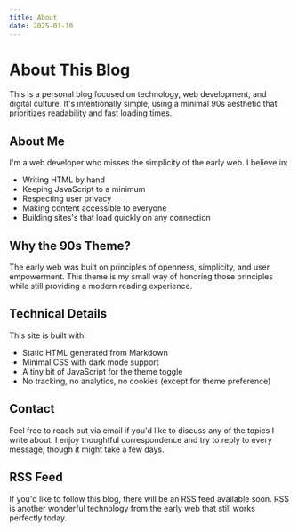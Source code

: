```yaml
---
title: About
date: 2025-01-10
---
```


# About This Blog

This is a personal blog focused on technology, web development, and digital culture. It's intentionally simple, using a minimal 90s aesthetic that prioritizes readability and fast loading times.

## About Me

I'm a web developer who misses the simplicity of the early web. I believe in:

- Writing HTML by hand
- Keeping JavaScript to a minimum
- Respecting user privacy
- Making content accessible to everyone
- Building sites's that load quickly on any connection

## Why the 90s Theme?

The early web was built on principles of openness, simplicity, and user empowerment. This theme is my small way of honoring those principles while still providing a modern reading experience.

## Technical Details

This site is built with:
- Static HTML generated from Markdown
- Minimal CSS with dark mode support
- A tiny bit of JavaScript for the theme toggle
- No tracking, no analytics, no cookies (except for theme preference)

## Contact

Feel free to reach out via email if you'd like to discuss any of the topics I write about. I enjoy thoughtful correspondence and try to reply to every message, though it might take a few days.

## RSS Feed

If you'd like to follow this blog, there will be an RSS feed available soon. RSS is another wonderful technology from the early web that still works perfectly today.